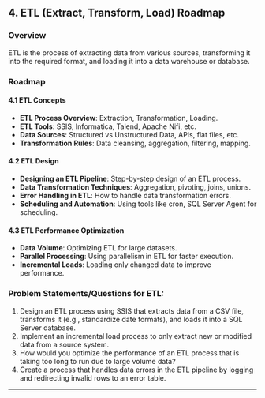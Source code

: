 
## 4. ETL (Extract, Transform, Load) Roadmap

### Overview
ETL is the process of extracting data from various sources, transforming it into the required format, and loading it into a data warehouse or database.

### Roadmap

#### 4.1 ETL Concepts
- **ETL Process Overview**: Extraction, Transformation, Loading.
- **ETL Tools**: SSIS, Informatica, Talend, Apache Nifi, etc.
- **Data Sources**: Structured vs Unstructured Data, APIs, flat files, etc.
- **Transformation Rules**: Data cleansing, aggregation, filtering, mapping.

#### 4.2 ETL Design
- **Designing an ETL Pipeline**: Step-by-step design of an ETL process.
- **Data Transformation Techniques**: Aggregation, pivoting, joins, unions.
- **Error Handling in ETL**: How to handle data transformation errors.
- **Scheduling and Automation**: Using tools like cron, SQL Server Agent for scheduling.

#### 4.3 ETL Performance Optimization
- **Data Volume**: Optimizing ETL for large datasets.
- **Parallel Processing**: Using parallelism in ETL for faster execution.
- **Incremental Loads**: Loading only changed data to improve performance.

### Problem Statements/Questions for ETL:
1. Design an ETL process using SSIS that extracts data from a CSV file, transforms it (e.g., standardize date formats), and loads it into a SQL Server database.
2. Implement an incremental load process to only extract new or modified data from a source system.
3. How would you optimize the performance of an ETL process that is taking too long to run due to large volume data?
4. Create a process that handles data errors in the ETL pipeline by logging and redirecting invalid rows to an error table.

---
